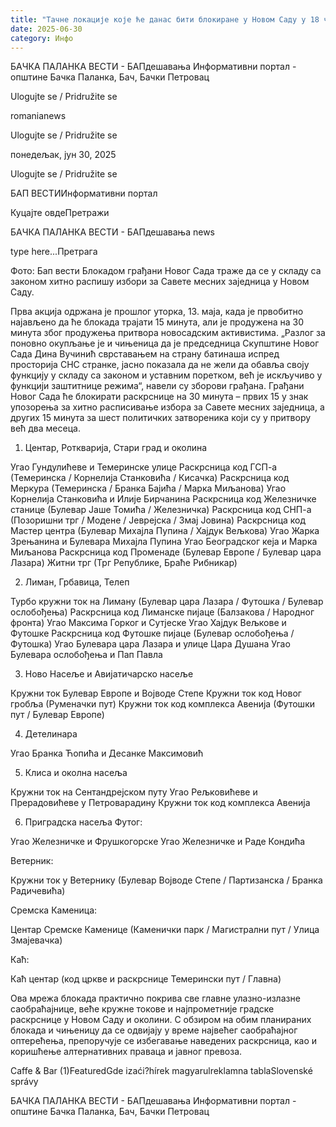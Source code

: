 ```yaml
---
title: "Тачне локације које ће данас бити блокиране у Новом Саду у 18 часова"
date: 2025-06-30
category: Инфо
---
```


БАЧКА ПАЛАНКА ВЕСТИ - БАПдешавања Информативни портал - општине Бачка Паланка, Бач, Бачки Петровац

Ulogujte se / Pridružite se

romanianews

Ulogujte se / Pridružite se

понедељак, јун 30, 2025

Ulogujte se / Pridružite se

БАП ВЕСТИИнформативни портал

Куцајте овдеПретражи

БАЧКА ПАЛАНКА ВЕСТИ - БАПдешавања news

type here...Претрага

Фото: Бап вести
            Блокадом грађани Новог Сада траже да се у складу са законом хитно распишу избори за Савете месних заједница у Новом Саду.

Прва акција одржана је прошлог уторка, 13. маја, када је првобитно најављено да ће блокада трајати 15 минута, али је продужена на 30 минута због продужења притвора новосадским активистима.
„Разлог за поновно окупљање је и чињеница да је председница Скупштине Новог Сада Дина Вучинић сврставањем на страну батинаша испред просторија СНС странке, јасно показала да не жели да обавља своју функцију у складу са законом и уставним поретком, већ је искључиво у функцији заштитнице режима“, навели су зборови грађана.
Грађани Новог Сада ће блокирати раскрснице на 30 минута – првих 15 у знак упозорења за хитно расписивање избора за Савете месних заједница, а других 15 минута за шест политичких затвореника који су у притвору већ два месеца.


1. Центар, Роткварија, Стари град и околина



Угао Гундулићеве и Темеринске улице
Раскрсница код ГСП-а (Темеринска / Корнелија Станковића / Кисачка)
Раскрсница код Меркура (Темеринска / Бранка Бајића / Марка Миљанова)
Угао Корнелија Станковића и Илије Бирчанина
Раскрсница код Железничке станице (Булевар Јаше Томића / Железничка)
Раскрсница код СНП-а (Позоришни трг / Модене / Јеврејска / Змај Јовина)
Раскрсница код Мастер центра (Булевар Михајла Пупина / Хајдук Вељкова)
Угао Жарка Зрењанина и Булевара Михајла Пупина
Угао Београдског кеја и Марка Миљанова
Раскрсница код Променаде (Булевар Европе / Булевар цара Лазара)
Житни трг (Трг Републике, Браће Рибникар)

2. Лиман, Грбавица, Телеп

Турбо кружни ток на Лиману (Булевар цара Лазара / Футошка / Булевар ослобођења)
Раскрсница код Лиманске пијаце (Балзакова / Народног фронта)
Угао Максима Горког и Сутјеске
Угао Хајдук Вељкове и Футошке
Раскрсница код Футошке пијаце (Булевар ослобођења / Футошка)
Угао Булевара цара Лазара и улице Цара Душана
Угао Булевара ослобођења и Пап Павла

3. Ново Насеље и Авијатичарско насеље

Кружни ток Булевар Европе и Војводе Степе
Кружни ток код Новог гробља (Руменачки пут)
Кружни ток код комплекса Авенија (Футошки пут / Булевар Европе)

4. Детелинара

Угао Бранка Ћопића и Десанке Максимовић

5. Клиса и околна насеља

Кружни ток на Сентандрејском путу
Угао Рељковићеве и Прерадовићеве у Петроварадину
Кружни ток код комплекса Авенија

6. Приградска насеља
Футог:

Угао Железничке и Фрушкогорске
Угао Железничке и Раде Кондића

Ветерник:

Кружни ток у Ветернику (Булевар Војводе Степе / Партизанска / Бранка Радичевића)

Сремска Каменица:



Центар Сремске Каменице (Каменички парк / Магистрални пут / Улица Змајевачка)

Каћ:

Каћ центар (код цркве и раскрснице Темерински пут / Главна)

Ова мрежа блокада практично покрива све главне улазно-излазне саобраћајнице, веће кружне токове и најпрометније градске раскрснице у Новом Саду и околини. С обзиром на обим планираних блокада и чињеницу да се одвијају у време највећег саобраћајног оптерећења, препоручује се избегавање наведених раскрсница, као и коришћење алтернативних праваца и јавног превоза.

Caffe & Bar (1)FeaturedGde izaći?hírek magyarulreklamna tablaSlovenské správy

БАЧКА ПАЛАНКА ВЕСТИ - БАПдешавања Информативни портал - општине Бачка Паланка, Бач, Бачки Петровац
